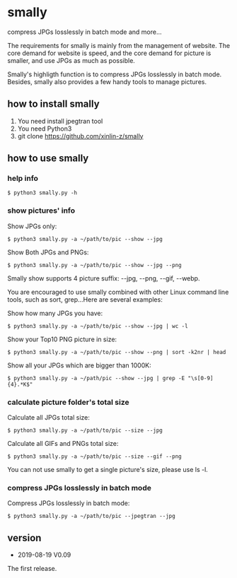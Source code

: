 # smally
compress JPGs losslessly in batch mode and more...

The requirements for smally is mainly from the management of website. The core
demand for website is speed, and the core demand for picture is smaller, and
use JPGs as much as possible.

Smally's highligth function is to compress JPGs losslessly in batch mode.
Besides, smally also provides a few handy tools to manage pictures.

## how to install smally
1. You need install jpegtran tool
2. You need Python3
3. git clone https://github.com/xinlin-z/smally

## how to use smally

### help info
    $ python3 smally.py -h

### show pictures' info
Show JPGs only:    

    $ python3 smally.py -a ~/path/to/pic --show --jpg

Show Both JPGs and PNGs:
    
    $ python3 smally.py -a ~/path/to/pic --show --jpg --png

Smally show supports 4 picture suffix: --jpg, --png, --gif, --webp.

You are encouraged to use smally combined with other Linux command line tools,
such as sort, grep...Here are several examples:

Show how many JPGs you have:

    $ python3 smally.py -a ~/path/to/pic --show --jpg | wc -l

Show your Top10 PNG picture in size:

    $ python3 smally.py -a ~/path/to/pic --show --png | sort -k2nr | head

Show all your JPGs which are bigger than 1000K:

    $ python3 smally.py -a ~/path/pic --show --jpg | grep -E "\s[0-9]{4}.*K$"

### calculate picture folder's total size
Calculate all JPGs total size:

    $ python3 smally.py -a ~/path/to/pic --size --jpg

Calculate all GIFs and PNGs total size:

    $ python3 smally.py -a ~/path/to/pic --size --gif --png

You can not use smally to get  a single picture's size, please use ls -l.

### compress JPGs losslessly in batch mode
Compress JPGs losslessly in batch mode:

    $ python3 smally.py -a ~/path/to/pic --jpegtran --jpg

## version
* 2019-08-19 V0.09

The first release.

